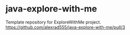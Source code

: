 # java-explore-with-me
Template repository for ExploreWithMe project.
https://github.com/alexrad555/java-explore-with-me/pull/3
